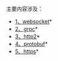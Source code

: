 主要内容涉及：
* [1、websocket](1、websocket.md)* 
* [2、grpc](2、grpc.md)* 
* [3、http2](3、http2.md)* 
* [4、protobuf](4、protobuf.md)* 
* [5、https](5、https.md)* 

